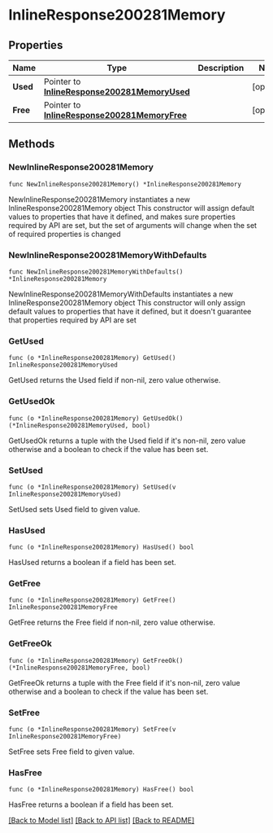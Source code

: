 # InlineResponse200281Memory

## Properties

Name | Type | Description | Notes
------------ | ------------- | ------------- | -------------
**Used** | Pointer to [**InlineResponse200281MemoryUsed**](InlineResponse200281MemoryUsed.md) |  | [optional] 
**Free** | Pointer to [**InlineResponse200281MemoryFree**](InlineResponse200281MemoryFree.md) |  | [optional] 

## Methods

### NewInlineResponse200281Memory

`func NewInlineResponse200281Memory() *InlineResponse200281Memory`

NewInlineResponse200281Memory instantiates a new InlineResponse200281Memory object
This constructor will assign default values to properties that have it defined,
and makes sure properties required by API are set, but the set of arguments
will change when the set of required properties is changed

### NewInlineResponse200281MemoryWithDefaults

`func NewInlineResponse200281MemoryWithDefaults() *InlineResponse200281Memory`

NewInlineResponse200281MemoryWithDefaults instantiates a new InlineResponse200281Memory object
This constructor will only assign default values to properties that have it defined,
but it doesn't guarantee that properties required by API are set

### GetUsed

`func (o *InlineResponse200281Memory) GetUsed() InlineResponse200281MemoryUsed`

GetUsed returns the Used field if non-nil, zero value otherwise.

### GetUsedOk

`func (o *InlineResponse200281Memory) GetUsedOk() (*InlineResponse200281MemoryUsed, bool)`

GetUsedOk returns a tuple with the Used field if it's non-nil, zero value otherwise
and a boolean to check if the value has been set.

### SetUsed

`func (o *InlineResponse200281Memory) SetUsed(v InlineResponse200281MemoryUsed)`

SetUsed sets Used field to given value.

### HasUsed

`func (o *InlineResponse200281Memory) HasUsed() bool`

HasUsed returns a boolean if a field has been set.

### GetFree

`func (o *InlineResponse200281Memory) GetFree() InlineResponse200281MemoryFree`

GetFree returns the Free field if non-nil, zero value otherwise.

### GetFreeOk

`func (o *InlineResponse200281Memory) GetFreeOk() (*InlineResponse200281MemoryFree, bool)`

GetFreeOk returns a tuple with the Free field if it's non-nil, zero value otherwise
and a boolean to check if the value has been set.

### SetFree

`func (o *InlineResponse200281Memory) SetFree(v InlineResponse200281MemoryFree)`

SetFree sets Free field to given value.

### HasFree

`func (o *InlineResponse200281Memory) HasFree() bool`

HasFree returns a boolean if a field has been set.


[[Back to Model list]](../README.md#documentation-for-models) [[Back to API list]](../README.md#documentation-for-api-endpoints) [[Back to README]](../README.md)


